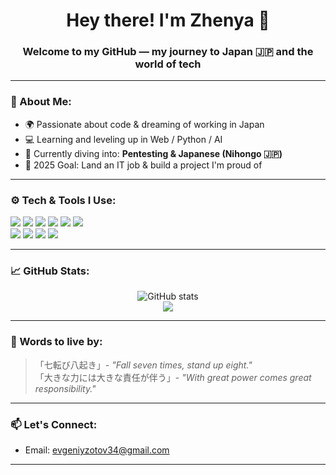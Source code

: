 <h1 align="center">Hey there! I'm Zhenya 👋</h1>
<h3 align="center">Welcome to my GitHub — my journey to Japan 🇯🇵 and the world of tech</h3>

---

### 🧠 About Me:
- 🌍 Passionate about code & dreaming of working in Japan  
- 💻 Learning and leveling up in Web / Python / AI  
- 📘 Currently diving into: **Pentesting & Japanese (Nihongo 🇯🇵)**  
- 🎯 2025 Goal: Land an IT job & build a project I'm proud of

---

### ⚙️ Tech & Tools I Use:

<img src="https://cdn.jsdelivr.net/gh/devicons/devicon@latest/icons/python/python-original.svg" />
<img src="https://img.shields.io/badge/C++-00599C?style=for-the-badge&logo=c%2B%2B&logoColor=white"/>
<img src="https://img.shields.io/badge/SQL-4479A1?style=for-the-badge&logo=postgresql&logoColor=white"/>
<img src="https://img.shields.io/badge/Bash-4EAA25?style=for-the-badge&logo=gnubash&logoColor=white"/>
<img src="https://img.shields.io/badge/Linux-FCC624?style=for-the-badge&logo=linux&logoColor=black"/>
<img src="https://img.shields.io/badge/BurpSuite-ff5722?style=for-the-badge&logo=burpsuite&logoColor=white"/>
<br/>
<img src="https://img.shields.io/badge/JavaScript-F7DF1E?style=for-the-badge&logo=javascript&logoColor=black"/>
<img src="https://img.shields.io/badge/HTML5-E34F26?style=for-the-badge&logo=html5&logoColor=white"/>
<img src="https://img.shields.io/badge/CSS3-1572B6?style=for-the-badge&logo=css3&logoColor=white"/>
<img src="https://img.shields.io/badge/VSCode-007ACC?style=for-the-badge&logo=visual%20studio%20code&logoColor=white"/>

---

### 📈 GitHub Stats:

<p align="center">
  <img src="https://github-readme-stats.vercel.app/api?username=zhenya-roadtojapan&show_icons=true&theme=tokyonight" alt="GitHub stats" />
  <br/>
  <img src="https://github-readme-streak-stats.herokuapp.com?user=zhenya-roadtojapan&theme=tokyonight&hide_border=false"/>
</p>

---

### 🗾 Words to live by:
>「七転び八起き」- *"Fall seven times, stand up eight."* <br/>
>「大きな力には大きな責任が伴う」- *"With great power comes great responsibility."*

---

### 📫 Let's Connect:
- Email: evgeniyzotov34@gmail.com

---


